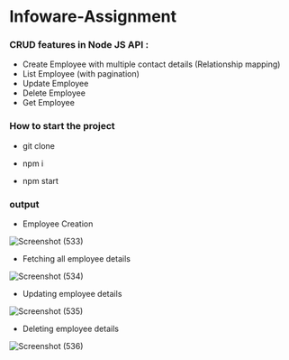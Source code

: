 # Infoware-Assignment

### CRUD features in Node JS API  :

- Create Employee with multiple contact details (Relationship mapping)
- List Employee (with pagination)
- Update Employee
- Delete Employee
- Get Employee

### How to start the project

- git clone <myreponame>

- npm i

- npm start

### output

- Employee Creation

![Screenshot (533)](https://user-images.githubusercontent.com/104766210/231683920-5f8ac17c-d202-42aa-afdd-c5db084b4875.png)

- Fetching all employee details

![Screenshot (534)](https://user-images.githubusercontent.com/104766210/231683960-34f916e4-a77e-4f50-9bfd-6377bedf8a4f.png)

- Updating employee details

![Screenshot (535)](https://user-images.githubusercontent.com/104766210/231684025-3cbb4c67-c904-4bd3-85b3-bdc9b50e9b08.png)

- Deleting employee details

![Screenshot (536)](https://user-images.githubusercontent.com/104766210/231684800-aab5c28f-a9ef-4c67-9c26-80386bb6ca4a.png)
